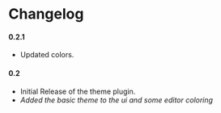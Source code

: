 # Changelog

#### 0.2.1

- Updated colors.

#### 0.2

- Initial Release of the theme plugin.
- *Added the basic theme to the ui and some editor coloring*

